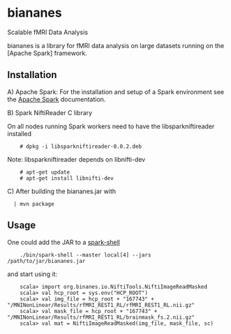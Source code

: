 biananes
========

Scalable fMRI Data Analysis

biananes is a library for fMRI data analysis on large datasets running on the [Apache Spark] framework. 

Installation
------------

A) Apache Spark: For the installation and setup of a Spark environment see the [Apache Spark](https://spark.apache.org/docs/latest/) documentation.

B) Spark NiftiReader C library

On all nodes running Spark workers need to have the libsparkniftireader installed

        # dpkg -i libsparkniftireader-0.0.2.deb
        
Note: libsparkniftireader depends on libnifti-dev

        # apt-get update
        # apt-get install libnifti-dev
        
C) After building the biananes.jar with

      | mvn package
      
Usage
-----
      
One could add the JAR to a [spark-shell](https://spark.apache.org/docs/latest/)

        ./bin/spark-shell --master local[4] --jars /path/to/jar/biananes.jar

and start using it:

        scala> import org.binanes.io.NiftiTools.NiftiImageReadMasked
        scala> val hcp_root = sys.env("HCP_ROOT")
        scala> val img_file = hcp_root + "167743" + "/MNINonLinear/Results/rfMRI_REST1_RL/rfMRI_REST1_RL.nii.gz"
        scala> val mask_file = hcp_root + "167743" + "/MNINonLinear/Results/rfMRI_REST1_RL/brainmask_fs.2.nii.gz"
        scala> val mat = NiftiImageReadMasked(img_file, mask_file, sc)
